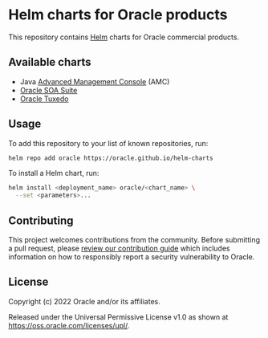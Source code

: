 # Helm charts for Oracle products

This repository contains [Helm](https://helm.sh) charts for Oracle commercial
products.

## Available charts

* Java [Advanced Management Console](./java-amc) (AMC)
* [Oracle SOA Suite](./soa-suite/README.md)
* [Oracle Tuxedo](./tuxedo/README.md)

## Usage

To add this repository to your list of known repositories, run:

```bash
helm repo add oracle https://oracle.github.io/helm-charts
```

To install a Helm chart, run:

```bash
helm install <deployment_name> oracle/<chart_name> \
  --set <parameters>...
```

## Contributing

This project welcomes contributions from the community. Before submitting a pull
request, please [review our contribution guide](./CONTRIBUTING.md) which includes
information on how to responsibly report a security vulnerability to Oracle.

## License

Copyright (c) 2022 Oracle and/or its affiliates.

Released under the Universal Permissive License v1.0 as shown at
<https://oss.oracle.com/licenses/upl/>.
